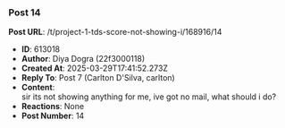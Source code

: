 ### Post 14
**Post URL**: /t/project-1-tds-score-not-showing-i/168916/14
- **ID**: 613018
- **Author**: Diya Dogra (22f3000118)
- **Created At**: 2025-03-29T17:41:52.273Z
- **Reply To**: Post 7 (Carlton D'Silva, carlton)
- **Content**:  
  sir its not showing anything for me, ive got no mail, what should i do?
- **Reactions**: None
- **Post Number**: 14

